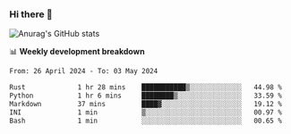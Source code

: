 ### Hi there 👋
![Anurag's GitHub stats](https://github-readme-stats.vercel.app/api?username=jami1024&show_icons=true&theme=radical)

📊 **Weekly development breakdown**
<!--START_SECTION:waka-->

```txt
From: 26 April 2024 - To: 03 May 2024

Rust             1 hr 28 mins    ███████████▒░░░░░░░░░░░░░   44.98 %
Python           1 hr 6 mins     ████████▒░░░░░░░░░░░░░░░░   33.59 %
Markdown         37 mins         ████▓░░░░░░░░░░░░░░░░░░░░   19.12 %
INI              1 min           ▒░░░░░░░░░░░░░░░░░░░░░░░░   00.97 %
Bash             1 min           ░░░░░░░░░░░░░░░░░░░░░░░░░   00.65 %
```

<!--END_SECTION:waka-->
<!--
**jami1024/jami1024** is a ✨ _special_ ✨ repository because its `README.md` (this file) appears on your GitHub profile.

Here are some ideas to get you started:

- 🔭 I’m currently working on ...
- 🌱 I’m currently learning ...
- 👯 I’m looking to collaborate on ...
- 🤔 I’m looking for help with ...
- 💬 Ask me about ...
- 📫 How to reach me: ...
- 😄 Pronouns: ...
- ⚡ Fun fact: ...
-->
